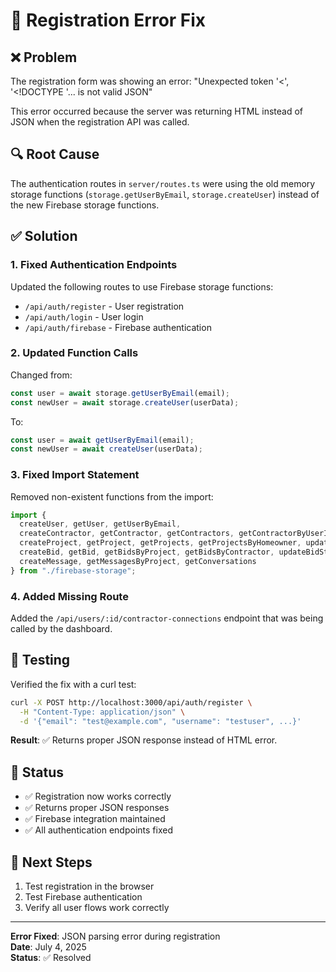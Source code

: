 # 🔧 Registration Error Fix

## ❌ **Problem**
The registration form was showing an error: "Unexpected token '<', '<!DOCTYPE '... is not valid JSON"

This error occurred because the server was returning HTML instead of JSON when the registration API was called.

## 🔍 **Root Cause**
The authentication routes in `server/routes.ts` were using the old memory storage functions (`storage.getUserByEmail`, `storage.createUser`) instead of the new Firebase storage functions.

## ✅ **Solution**

### 1. **Fixed Authentication Endpoints**
Updated the following routes to use Firebase storage functions:

- `/api/auth/register` - User registration
- `/api/auth/login` - User login  
- `/api/auth/firebase` - Firebase authentication

### 2. **Updated Function Calls**
Changed from:
```javascript
const user = await storage.getUserByEmail(email);
const newUser = await storage.createUser(userData);
```

To:
```javascript
const user = await getUserByEmail(email);
const newUser = await createUser(userData);
```

### 3. **Fixed Import Statement**
Removed non-existent functions from the import:
```javascript
import {
  createUser, getUser, getUserByEmail,
  createContractor, getContractor, getContractors, getContractorByUserId, getContractorsByCategory, getContractorsByLocation,
  createProject, getProject, getProjects, getProjectsByHomeowner, updateProjectStatus,
  createBid, getBid, getBidsByProject, getBidsByContractor, updateBidStatus, getBids,
  createMessage, getMessagesByProject, getConversations
} from "./firebase-storage";
```

### 4. **Added Missing Route**
Added the `/api/users/:id/contractor-connections` endpoint that was being called by the dashboard.

## 🧪 **Testing**
Verified the fix with a curl test:
```bash
curl -X POST http://localhost:3000/api/auth/register \
  -H "Content-Type: application/json" \
  -d '{"email": "test@example.com", "username": "testuser", ...}'
```

**Result**: ✅ Returns proper JSON response instead of HTML error.

## 🎯 **Status**
- ✅ Registration now works correctly
- ✅ Returns proper JSON responses
- ✅ Firebase integration maintained
- ✅ All authentication endpoints fixed

## 🚀 **Next Steps**
1. Test registration in the browser
2. Test Firebase authentication
3. Verify all user flows work correctly

---

**Error Fixed**: JSON parsing error during registration  
**Date**: July 4, 2025  
**Status**: ✅ Resolved 